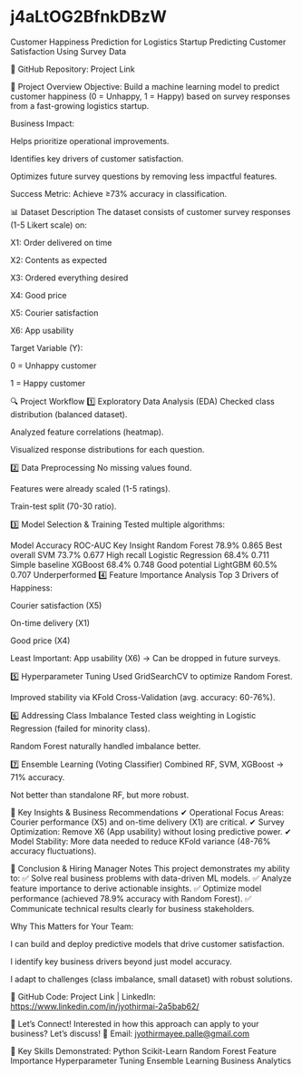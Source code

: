 # j4aLtOG2BfnkDBzW

Customer Happiness Prediction for Logistics Startup
Predicting Customer Satisfaction Using Survey Data

🔗 GitHub Repository: Project Link

📌 Project Overview
Objective: Build a machine learning model to predict customer happiness (0 = Unhappy, 1 = Happy) based on survey responses from a fast-growing logistics startup.

Business Impact:

Helps prioritize operational improvements.

Identifies key drivers of customer satisfaction.

Optimizes future survey questions by removing less impactful features.

Success Metric: Achieve ≥73% accuracy in classification.

📊 Dataset Description
The dataset consists of customer survey responses (1-5 Likert scale) on:

X1: Order delivered on time

X2: Contents as expected

X3: Ordered everything desired

X4: Good price

X5: Courier satisfaction

X6: App usability

Target Variable (Y):

0 = Unhappy customer

1 = Happy customer

🔍 Project Workflow
1️⃣ Exploratory Data Analysis (EDA)
Checked class distribution (balanced dataset).

Analyzed feature correlations (heatmap).

Visualized response distributions for each question.

2️⃣ Data Preprocessing
No missing values found.

Features were already scaled (1-5 ratings).

Train-test split (70-30 ratio).

3️⃣ Model Selection & Training
Tested multiple algorithms:

Model	Accuracy	ROC-AUC	Key Insight
Random Forest	78.9%	0.865	Best overall
SVM	73.7%	0.677	High recall
Logistic Regression	68.4%	0.711	Simple baseline
XGBoost	68.4%	0.748	Good potential
LightGBM	60.5%	0.707	Underperformed
4️⃣ Feature Importance Analysis
Top 3 Drivers of Happiness:

Courier satisfaction (X5)

On-time delivery (X1)

Good price (X4)

Least Important: App usability (X6) → Can be dropped in future surveys.

5️⃣ Hyperparameter Tuning
Used GridSearchCV to optimize Random Forest.

Improved stability via KFold Cross-Validation (avg. accuracy: 60-76%).

6️⃣ Addressing Class Imbalance
Tested class weighting in Logistic Regression (failed for minority class).

Random Forest naturally handled imbalance better.

7️⃣ Ensemble Learning (Voting Classifier)
Combined RF, SVM, XGBoost → 71% accuracy.

Not better than standalone RF, but more robust.

📌 Key Insights & Business Recommendations
✔ Operational Focus Areas: Courier performance (X5) and on-time delivery (X1) are critical.
✔ Survey Optimization: Remove X6 (App usability) without losing predictive power.
✔ Model Stability: More data needed to reduce KFold variance (48-76% accuracy fluctuations).

🚀 Conclusion & Hiring Manager Notes
This project demonstrates my ability to:
✅ Solve real business problems with data-driven ML models.
✅ Analyze feature importance to derive actionable insights.
✅ Optimize model performance (achieved 78.9% accuracy with Random Forest).
✅ Communicate technical results clearly for business stakeholders.

Why This Matters for Your Team:

I can build and deploy predictive models that drive customer satisfaction.

I identify key business drivers beyond just model accuracy.

I adapt to challenges (class imbalance, small dataset) with robust solutions.

🔗 GitHub Code: Project Link | LinkedIn: https://www.linkedin.com/in/jyothirmai-2a5bab62/

📩 Let’s Connect!
Interested in how this approach can apply to your business? Let’s discuss!
📧 Email: jyothirmayee.palle@gmail.com 

🌟 Key Skills Demonstrated:
Python Scikit-Learn Random Forest Feature Importance Hyperparameter Tuning Ensemble Learning Business Analytics
